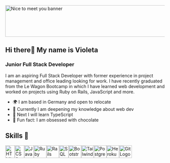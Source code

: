 <img src="https://github.com/user-attachments/assets/6db45907-516d-4ecf-9612-5311427c3f07" alt="Nice to meet you banner" width="700" height="100">

## Hi there👋 My name is Violeta
### Junior Full Stack Developer

I am an aspiring Full Stack Developer with former experience in project management and office leading looking for work. I have recently graduated from the Le Wagon Bootcamp in which I have learned web development and worked on projects using Ruby on Rails, JavaScript and more. 

- 🌍 I am based in Germany and open to relocate
- 📝 Currently I am deepening my knowledge about web dev
- 🧠 Next I will learn TypeScript
- 🍫 Fun fact: I am obsessed with chocolate

## Skills 💪
<div style="display: flex; flex-wrap: wrap;">
    <img src="https://github.com/user-attachments/assets/846e5eec-c6d4-4e53-8c71-911a2a8a053d" alt="HTML Logo" width="30" height="40">
    <img src="https://github.com/user-attachments/assets/e80e5848-f5ae-4611-ace7-fac94ab6a510" alt="CSS Logo" width="30" height="40">
    <img src="https://github.com/user-attachments/assets/c050ad68-f4cd-481e-9444-ff4978b3b92b" alt="JavaScript Logo" width="30" height="40">
    <img src="https://github.com/user-attachments/assets/71b97a2c-596b-4e19-a595-590dcf6ccf9b" alt="Ruby Logo" width="40" height="40">
    <img src="https://github.com/user-attachments/assets/d5a92248-08b1-4eb2-ad47-ea6e85efd538" alt="Rails Logo" width="40" height="40">
    <img src="https://github.com/user-attachments/assets/5300871a-0f8b-453f-b715-eb10c9a5eff4" alt="SQL Logo" width="30" height="40">
    <img src="https://github.com/user-attachments/assets/31f14624-65ac-4c18-9b55-2e20151f6266" alt="Bootstrap Logo" width="40" height="40">
    <img src="https://github.com/user-attachments/assets/8d5e3f06-2864-477c-9d31-dcb5b795a6e0" alt="Tailwind Logo" width="40" height="40">
    <img src="https://github.com/user-attachments/assets/83972229-b3ac-4b4b-abc8-3bab75f359e0" alt="PostgreSQL Logo" width="40" height="40">
    <img src="https://github.com/user-attachments/assets/d611c69a-1166-4532-bd5c-36f2656b6198" alt="Heroku Logo" width="40" height="40">
      <img src="https://github.com/user-attachments/assets/5b5cac7c-4178-4f04-a34a-854b91b7f2e9" alt="Git Logo" width="40" height="40">
</div>


